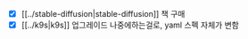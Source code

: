 - [X] [[../stable-diffusion|stable-diffusion]] 책 구매
- [X] [[../k9s|k9s]] 업그레이드 나중에하는걸로,  yaml 스펙 자체가 변함
